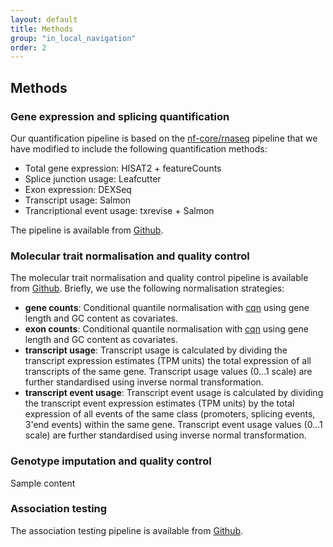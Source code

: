 ```yaml
---
layout: default
title: Methods
group: "in_local_navigation"
order: 2
---
```


## Methods

### Gene expression and splicing quantification

Our quantification pipeline is based on the [nf-core/rnaseq](https://github.com/nf-core/rnaseq) pipeline that we have modified to include the following quantification methods:
- Total gene expression: HISAT2 + featureCounts
- Splice junction usage: Leafcutter
- Exon expression: DEXSeq
- Transcript usage: Salmon
- Trancriptional event usage: txrevise + Salmon

The pipeline is available from [Github](https://github.com/kerimoff/rnaseq). 

### Molecular trait normalisation and quality control
The molecular trait normalisation and quality control pipeline is available from [Github](https://github.com/kerimoff/qtl_norm_qc). Briefly, we use the following normalisation strategies:
- **gene counts**: Conditional quantile normalisation with [cqn](http://bioconductor.org/packages/release/bioc/html/cqn.html) using gene length and GC content as covariates.
- **exon counts**: Conditional quantile normalisation with [cqn](http://bioconductor.org/packages/release/bioc/html/cqn.html) using gene length and GC content as covariates.
- **transcript usage**: Transcript usage is calculated by dividing the transcript expression estimates (TPM units) the total expression of all transcripts of the same gene. Transcript usage values (0...1 scale) are further standardised using inverse normal transformation. 
- **transcript event usage**: Transcript event usage is calculated by dividing the transcript event expression estimates (TPM units) by the total expression of all events of the same class (promoters, splicing events, 3'end events) within the same gene. Transcript event usage values (0...1 scale) are further standardised using inverse normal transformation. 

### Genotype imputation and quality control
Sample content

### Association testing

The association testing pipeline is available from [Github](https://github.com/kerimoff/qtlmap). 

